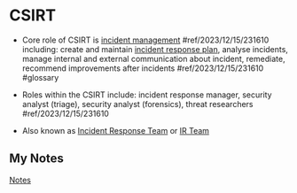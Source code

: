 # CSIRT
- Core role of CSIRT is [incident management](incident-management.md) #ref/2023/12/15/231610 including: create and maintain [incident response plan](incident-response-plan.md), analyse incidents, manage internal and external communication about incident, remediate, recommend improvements after incidents #ref/2023/12/15/231610 #glossary

- Roles within the CSIRT include: incident response manager, security analyst (triage), security analyst (forensics), threat researchers #ref/2023/12/15/231610
- Also known as [Incident Response Team](incident-response-team.md) or [IR Team](ir-team.md)
## My Notes
[Notes](mynotes/csirt-notes.md)
